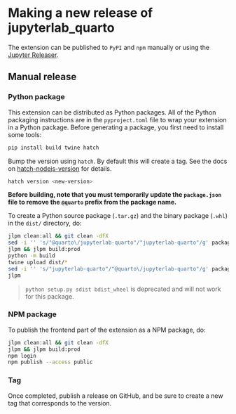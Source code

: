 # Making a new release of jupyterlab_quarto

The extension can be published to `PyPI` and `npm` manually or using the [Jupyter Releaser](https://github.com/jupyter-server/jupyter_releaser).

## Manual release

### Python package

This extension can be distributed as Python packages. All of the Python
packaging instructions are in the `pyproject.toml` file to wrap your extension in a
Python package. Before generating a package, you first need to install some tools:

```bash
pip install build twine hatch
```

Bump the version using `hatch`. By default this will create a tag.
See the docs on [hatch-nodejs-version](https://github.com/agoose77/hatch-nodejs-version#semver) for details.

```bash
hatch version <new-version>
```

**Before building, note that you must temporarily update the `package.json` file to remove the `@quarto` prefix from the package name.**

To create a Python source package (`.tar.gz`) and the binary package (`.whl`) in the `dist/` directory, do:

```bash
jlpm clean:all && git clean -dfX
sed -i '' 's/"@quarto\/jupyterlab-quarto"/"jupyterlab-quarto"/g' package.json
jlpm && jlpm build:prod
python -m build
twine upload dist/*
sed -i '' 's/"jupyterlab-quarto"/"@quarto\/jupyterlab-quarto"/g' package.json
jlpm
```

> `python setup.py sdist bdist_wheel` is deprecated and will not work for this package.

### NPM package

To publish the frontend part of the extension as a NPM package, do:

```bash
jlpm clean:all && git clean -dfX
jlpm && jlpm build:prod
npm login
npm publish --access public
```

### Tag

Once completed, publish a release on GitHub, and be sure to create a new tag that corresponds to the version.
